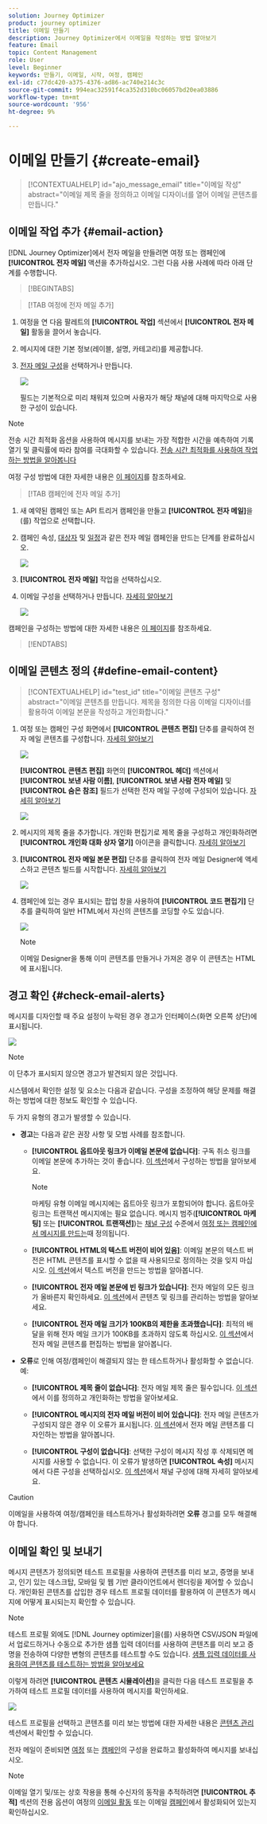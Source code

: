 ```yaml
---
solution: Journey Optimizer
product: journey optimizer
title: 이메일 만들기
description: Journey Optimizer에서 이메일을 작성하는 방법 알아보기
feature: Email
topic: Content Management
role: User
level: Beginner
keywords: 만들기, 이메일, 시작, 여정, 캠페인
exl-id: c77dc420-a375-4376-ad86-ac740e214c3c
source-git-commit: 994eac32591f4ca352d310bc06057bd20ea03886
workflow-type: tm+mt
source-wordcount: '956'
ht-degree: 9%

---
```


# 이메일 만들기 {#create-email}

>[!CONTEXTUALHELP]
>id="ajo_message_email"
>title="이메일 작성"
>abstract="이메일 제목 줄을 정의하고 이메일 디자이너를 열어 이메일 콘텐츠를 만듭니다."

## 이메일 작업 추가 {#email-action}

[!DNL Journey Optimizer]에서 전자 메일을 만들려면 여정 또는 캠페인에 **[!UICONTROL 전자 메일]** 액션을 추가하십시오. 그런 다음 사용 사례에 따라 아래 단계를 수행합니다.

>[!BEGINTABS]

>[!TAB 여정에 전자 메일 추가]

1. 여정을 연 다음 팔레트의 **[!UICONTROL 작업]** 섹션에서 **[!UICONTROL 전자 메일]** 활동을 끌어서 놓습니다.

1. 메시지에 대한 기본 정보(레이블, 설명, 카테고리)를 제공합니다.

1. [전자 메일 구성](email-settings.md)을 선택하거나 만듭니다.

   ![](assets/email_journey.png)

   필드는 기본적으로 미리 채워져 있으며 사용자가 해당 채널에 대해 마지막으로 사용한 구성이 있습니다.

>[!NOTE]
>
>전송 시간 최적화 옵션을 사용하여 메시지를 보내는 가장 적합한 시간을 예측하여 기록 열기 및 클릭률에 따라 참여를 극대화할 수 있습니다. [전송 시간 최적화를 사용하여 작업하는 방법을 알아봅니다](../building-journeys/send-time-optimization.md)

여정 구성 방법에 대한 자세한 내용은 [이 페이지](../building-journeys/journey-gs.md)를 참조하세요.

>[!TAB 캠페인에 전자 메일 추가]

1. 새 예약된 캠페인 또는 API 트리거 캠페인을 만들고 **[!UICONTROL 전자 메일]**&#x200B;을(를) 작업으로 선택합니다.

1. 캠페인 속성, [대상자](../audience/about-audiences.md) 및 [일정](../campaigns/create-campaign.md#schedule)과 같은 전자 메일 캠페인을 만드는 단계를 완료하십시오.

   ![](assets/email_campaign_steps.png)

1. **[!UICONTROL 전자 메일]** 작업을 선택하십시오.

1. 이메일 구성을 선택하거나 만듭니다. [자세히 알아보기](email-settings.md)

   ![](assets/email_campaign.png)

<!--
From the **[!UICONTROL Action]** section, specify if you want to track how your recipients react to your delivery: you can track email opens, and/or clicks on links and buttons in your email.

![](assets/email_campaign_tracking.png)
-->

캠페인을 구성하는 방법에 대한 자세한 내용은 [이 페이지](../campaigns/get-started-with-campaigns.md)를 참조하세요.

>[!ENDTABS]

## 이메일 콘텐츠 정의 {#define-email-content}

<!-- update the quarry component with right ID value-->

>[!CONTEXTUALHELP]
>id="test_id"
>title="이메일 콘텐츠 구성"
>abstract="이메일 콘텐츠를 만듭니다. 제목을 정의한 다음 이메일 디자이너를 활용하여 이메일 본문을 작성하고 개인화합니다."

1. 여정 또는 캠페인 구성 화면에서 **[!UICONTROL 콘텐츠 편집]** 단추를 클릭하여 전자 메일 콘텐츠를 구성합니다. [자세히 알아보기](get-started-email-design.md)

   ![](assets/email_campaign_edit_content.png)

   **[!UICONTROL 콘텐츠 편집]** 화면의 **[!UICONTROL 헤더]** 섹션에서 **[!UICONTROL 보낸 사람 이름]**, **[!UICONTROL 보낸 사람 전자 메일]** 및 **[!UICONTROL 숨은 참조]** 필드가 선택한 전자 메일 구성에 구성되어 있습니다. [자세히 알아보기](email-settings.md) <!--check if same for journey-->

   ![](assets/email_designer_edit_content_header.png)

1. 메시지의 제목 줄을 추가합니다. 개인화 편집기로 제목 줄을 구성하고 개인화하려면 **[!UICONTROL 개인화 대화 상자 열기]** 아이콘을 클릭합니다. [자세히 알아보기](../personalization/personalization-build-expressions.md)

1. **[!UICONTROL 전자 메일 본문 편집]** 단추를 클릭하여 전자 메일 Designer에 액세스하고 콘텐츠 빌드를 시작합니다. [자세히 알아보기](get-started-email-design.md)

   ![](assets/email_designer_edit_email_body.png)

1. 캠페인에 있는 경우 표시되는 팝업 창을 사용하여 **[!UICONTROL 코드 편집기]** 단추를 클릭하여 일반 HTML에서 자신의 콘텐츠를 코딩할 수도 있습니다.

   ![](assets/email_designer_edit_code_editor.png)

   >[!NOTE]
   >
   >이메일 Designer을 통해 이미 콘텐츠를 만들거나 가져온 경우 이 콘텐츠는 HTML에 표시됩니다.

## 경고 확인 {#check-email-alerts}

메시지를 디자인할 때 주요 설정이 누락된 경우 경고가 인터페이스(화면 오른쪽 상단)에 표시됩니다.

![](assets/email_journey_alerts_details.png)

>[!NOTE]
>
>이 단추가 표시되지 않으면 경고가 발견되지 않은 것입니다.

시스템에서 확인한 설정 및 요소는 다음과 같습니다. 구성을 조정하여 해당 문제를 해결하는 방법에 대한 정보도 확인할 수 있습니다.

두 가지 유형의 경고가 발생할 수 있습니다.

* **경고**&#x200B;는 다음과 같은 권장 사항 및 모범 사례를 참조합니다.

   * **[!UICONTROL 옵트아웃 링크가 이메일 본문에 없습니다]**: 구독 취소 링크를 이메일 본문에 추가하는 것이 좋습니다. [이 섹션](../privacy/opt-out.md#opt-out-management)에서 구성하는 방법을 알아보세요.

     >[!NOTE]
     >
     >마케팅 유형 이메일 메시지에는 옵트아웃 링크가 포함되어야 합니다. 옵트아웃 링크는 트랜잭션 메시지에는 필요 없습니다. 메시지 범주(**[!UICONTROL 마케팅]** 또는 **[!UICONTROL 트랜잭션]**)는 [채널 구성](email-settings.md#email-type) 수준에서 [여정 또는 캠페인에서 메시지를 만드는](#create-email-journey-campaign)때 정의됩니다.

   * **[!UICONTROL HTML의 텍스트 버전이 비어 있음]**: 이메일 본문의 텍스트 버전은 HTML 콘텐츠를 표시할 수 없을 때 사용되므로 정의하는 것을 잊지 마십시오. [이 섹션](text-version-email.md)에서 텍스트 버전을 만드는 방법을 알아봅니다.

   * **[!UICONTROL 전자 메일 본문에 빈 링크가 있습니다]**: 전자 메일의 모든 링크가 올바른지 확인하세요. [이 섹션](content-from-scratch.md)에서 콘텐츠 및 링크를 관리하는 방법을 알아보세요.

   * **[!UICONTROL 전자 메일 크기가 100KB의 제한을 초과했습니다]**: 최적의 배달을 위해 전자 메일 크기가 100KB를 초과하지 않도록 하십시오. [이 섹션](content-from-scratch.md)에서 전자 메일 콘텐츠를 편집하는 방법을 알아봅니다.

* **오류**&#x200B;로 인해 여정/캠페인이 해결되지 않는 한 테스트하거나 활성화할 수 없습니다. 예:

   * **[!UICONTROL 제목 줄이 없습니다]**: 전자 메일 제목 줄은 필수입니다. [이 섹션](create-email.md)에서 이를 정의하고 개인화하는 방법을 알아보세요.

  <!--HTML is empty when Amp HTML is present-->

   * **[!UICONTROL 메시지의 전자 메일 버전이 비어 있습니다]**: 전자 메일 콘텐츠가 구성되지 않은 경우 이 오류가 표시됩니다. [이 섹션](get-started-email-design.md)에서 전자 메일 콘텐츠를 디자인하는 방법을 알아봅니다.

   * **[!UICONTROL 구성이 없습니다]**: 선택한 구성이 메시지 작성 후 삭제되면 메시지를 사용할 수 없습니다. 이 오류가 발생하면 **[!UICONTROL 속성]** 메시지에서 다른 구성을 선택하십시오. [이 섹션](../configuration/channel-surfaces.md)에서 채널 구성에 대해 자세히 알아보세요.

>[!CAUTION]
>
>이메일을 사용하여 여정/캠페인을 테스트하거나 활성화하려면 **오류** 경고를 모두 해결해야 합니다.

## 이메일 확인 및 보내기

메시지 콘텐츠가 정의되면 테스트 프로필을 사용하여 콘텐츠를 미리 보고, 증명을 보내고, 인기 있는 데스크탑, 모바일 및 웹 기반 클라이언트에서 렌더링을 제어할 수 있습니다. 개인화된 콘텐츠를 삽입한 경우 테스트 프로필 데이터를 활용하여 이 콘텐츠가 메시지에 어떻게 표시되는지 확인할 수 있습니다.

>[!NOTE]
>
>테스트 프로필 외에도 [!DNL Journey optimizer]을(를) 사용하면 CSV/JSON 파일에서 업로드하거나 수동으로 추가한 샘플 입력 데이터를 사용하여 콘텐츠를 미리 보고 증명을 전송하여 다양한 변형의 콘텐츠를 테스트할 수도 있습니다. [샘플 입력 데이터를 사용하여 콘텐츠를 테스트하는 방법을 알아보세요](../test-approve/simulate-sample-input.md)

이렇게 하려면 **[!UICONTROL 콘텐츠 시뮬레이션]**&#x200B;을 클릭한 다음 테스트 프로필을 추가하여 테스트 프로필 데이터를 사용하여 메시지를 확인하세요.

![](assets/email_designer_edit_simulate.png)

테스트 프로필을 선택하고 콘텐츠를 미리 보는 방법에 대한 자세한 내용은 [콘텐츠 관리](../content-management/preview-test.md) 섹션에서 확인할 수 있습니다.

전자 메일이 준비되면 [여정](../building-journeys/journey-gs.md) 또는 [캠페인](../campaigns/create-campaign.md)의 구성을 완료하고 활성화하여 메시지를 보내십시오.

>[!NOTE]
>
>이메일 열기 및/또는 상호 작용을 통해 수신자의 동작을 추적하려면 **[!UICONTROL 추적]** 섹션의 전용 옵션이 여정의 [이메일 활동](../building-journeys/journeys-message.md) 또는 이메일 [캠페인](../campaigns/create-campaign.md)에서 활성화되어 있는지 확인하십시오.<!--to move?-->

<!--

## Define your email content {#email-content}

Use [!DNL Journey Optimizer] Email Designer to [design your email from scratch](../email/content-from-scratch.md). If you have an existing content, you can [import it in the Email Designer](../email/existing-content.md), or [code your own content](../email/code-content.md) in [!DNL Journey Optimizer]. 

[!DNL Journey Optimizer] comes with a set of [built-in templates](email-templates.md) to help you start. Any email can also be saved as a template.

Use [!DNL Journey Optimizer] personalization editor to personalize your messages with profiles' data. For more on personalization, refer to [this section](../personalization/personalize.md).

Adapt the content of your messages to the targeted profiles by using [!DNL Journey Optimizer] dynamic content capabilities. [Get started with dynamic content](../personalization/get-started-dynamic-content.md)

## Email tracking {#email-tracking}

If you want to track the behavior of your recipients through openings and/or clicks on links, enable the following options: **[!UICONTROL Email opens]** and **[!UICONTROL Click on email]**. 

Learn more about tracking in [this section](message-tracking.md).

## Validate your email content {#email-content-validate}

Control the rendering of your email, and check personalization settings with test profiles, using the preview section on the left-hand side. For more on this, refer to [this section](preview.md).

![](assets/messages-simple-preview.png)

You must also check alerts in the upper section of the editor.  Some of them are simple warnings, but others can prevent you from using the message. 

-->

